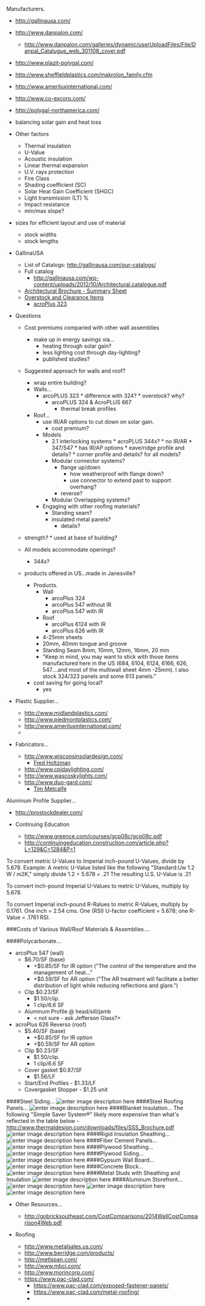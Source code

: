 
Manufacturers.

 - http://gallinausa.com/
 - http://www.danpalon.com/
	 - http://www.danpalon.com/galleries/dynamic/userUploadFiles/File/Danpal_Catalugue_web_301108_cover.pdf
 - http://www.plazit-polygal.com/
 - http://www.sheffieldplastics.com/makrolon_family.cfm
 - http://www.ameriluxinternational.com/
 - http://www.co-excorp.com/
 - http://polygal-northamerica.com/

 - balancing solar gain and heat loss
 - Other factors
	 * Thermal insulation
	 * U-Value
	 * Acoustic insulation
	 * Linear thermal expansion
	 * U.V. rays protection
	 * Fire Class
	 *  Shading coefficient (SC)
	 * Solar Heat Gain Coefficient (SHGC)
	 * Light transmission (LT) %
	 *  Impact resistance
	 * min/max slope?
 - sizes for efficient layout and use of material
	 * stock widths
	 * stock lengths
 - GallinaUSA
	 * List of Catalogs: http://gallinausa.com/our-catalogs/
	 * Full catalog
		 * http://gallinausa.com/wp-content/uploads/2012/10/Architectural.catalogue.pdf
	 * [Architectural Brochure - Summary Sheet](http://gallinausa.com/wp-content/uploads/2012/10/Gallina4pFINAL.pdf)
	 * [Overstock and Clearance Items](http://gallinausa.com/overstock-clearance-items/)
		 * [acroPlus 323](http://gallinausa.com/wp-content/uploads/2012/10/acroplusr323.brochure.pdf)
 - Questions
	 * Cost premiums comparied with other wall assemblies
		 * make up in energy savings via...
			 * heating through solar gain?
			 * less lighting cost through day-lighting?
			 * published studies?
	 * Suggested approach for walls and roof?
		 * wrap entire building?
		 * Walls...
			 * arcoPLUS 323
					* difference with 324?
					* overstock? why?
				* arcoPLUS 324 & AcroPLUS 667
					 * thermal break profiles
		 * Roof...
			 * use IR/AR options to cut down on solar gain.
				 * cost premium?
			 * Models
				 * 2.1 interlocking systems	
						* acroPLUS 344x?
							* no IR/AR
						* 347/547
							* has IR/AP options
							* eave/ridge profile and details?
								* corner profile and details? for all models?
				 * Modular connector systems?
					 * flange up/down
						 * how weatherproof with flange down?
						 * use connector to extend past to support overhang?
					 * reverse?
				 * Modular Overlapping systems?
			 * Engaging with other roofing materials?
				 * Standing seam?
				 * insulated metal panels?
					 * details?
	 * strength?
			 * used at base of building?
	 * All models accommodate openings?
		 * 344x?

	 * products offered in US...made in Janesville?
		 * Products.
			 * Wall
				 * arcoPlus 324
				 * arcoPlus 547 without IR
				 * arcoPlus 547 with IR
			 * Roof
				 * arcoPlus 6124 with IR
				 * arcoPlus 626 with IR
			 * 4-25mm sheets
			 * 20mm, 40mm tongue and groove
			 * Standing Seam 8mm, 10mm, 12mm, 16mm, 20 mm
			 * "Keep in mind, you may want to stick with those items manufactured here in the US (684, 6104, 6124, 6166, 626, 547….and most of the multiwall sheet 4mm -25mm).  I also stock 324/323 panels and some 613 panels."
		 * cost saving for going local?
			 * yes



 - Plastic Supplier...
	* http://www.midlandplastics.com/
	* http://www.piedmontplastics.com/
	* http://www.ameriluxinternational.com/
	* 

 - Fabricators...
	* http://www.wisconsinsolardesign.com/
		* [Fred Holtzman](https://www.linkedin.com/pub/fred-holtzman/5/415/15a)
	* http://www.cpidaylighting.com/
	* http://www.wascoskylights.com/
	* http://www.duo-gard.com/
		* [Tim Metcalfe](https://www.linkedin.com/pub/tim-metcalfe/46/b67/671)

Aluminum Profile Supplier...
* http://prostockdealer.com/

* Continuing Education
	* http://www.greence.com/courses/gcp08c/gcp08c.pdf
	* http://continuingeducation.construction.com/article.php?L=129&C=1284&P=1





To convert metric U-Values to Imperial inch-pound U-Values, divide by 5.678. 
Example: A metric U-Value listed like the following "Standard:Uw 1.2 W / m2K," simply divide 1.2 ÷ 5.678 = .21  The resulting U.S. U-Value is .21

To convert inch-pound Imperial U-Values to metric U-Values, multiply by 5.678. 

To convert Imperial inch-pound R-Ralues to metric R-Values, multiply by 0.1761. One inch = 2.54 cms. One (RSI) U-factor coefficient = 5.678; one R-Value = .1761 RSI.


###Costs of Various Wall/Roof Materials & Assemblies....



####Polycarbonate...

 - arcoPlus 547 (wall)
	 - $6.70/SF (base)
		 - +$0.85/SF for IR option ("The control of the temperature and the management of heat..."
		 - +$0.59/SF for AR option ("The AR treatment will facilitate a better distribution of light while reducing reflections and glare.")
	 - Clip  $0.23/SF
		 - $1.50/clip.
		 - 1 clip/6.6 SF
	 - Aluminum Profile @ head/sill/jamb
		 - < not sure - ask Jefferson Glass?>
 - acroPlus 626 Reverso (roof)
	 - $5.40/SF (base)
		 - +$0.85/SF for IR option
		 - +$0.59/SF for AR option
 	 - Clip  $0.23/SF
		 - $1.50/clip.
		 - 1 clip/6.6 SF
	 - Cover gasket $0.87/SF
		 - $1.56/LF
	 - Start/End Profiles - $1.33/LF
	 - Covergasket Stopper - $1.25 unit

####Steel Siding...
![enter image description here](https://dl.dropboxusercontent.com/u/7117445/temp/ScreenHunter_211%20Mar.%2004%2010.01.jpg)
####Steel Roofing Panels...
![enter image description here](https://dl.dropboxusercontent.com/u/7117445/temp/ScreenHunter_212%20Mar.%2004%2010.05.jpg)
####Blanket Insulation...
The following "Simple Saver System®" likely more expensive than what's reflected in the table below - http://www.thermaldesign.com/downloads/files/SSS_Brochure.pdf
![enter image description here](https://dl.dropboxusercontent.com/u/7117445/temp/ScreenHunter_213%20Mar.%2004%2010.13.jpg)
####Rigid Insulation Sheathing...
![enter image description here](https://dl.dropboxusercontent.com/u/7117445/temp/ScreenHunter_215%20Mar.%2004%2010.20.jpg)
####Fiber Cement Panels...
![enter image description here](https://dl.dropboxusercontent.com/u/7117445/temp/ScreenHunter_216%20Mar.%2004%2010.28.jpg)
####Plywood Sheathing...
![enter image description here](https://dl.dropboxusercontent.com/u/7117445/temp/ScreenHunter_217%20Mar.%2004%2010.45.jpg)
####Plywood Siding...
![enter image description here](https://dl.dropboxusercontent.com/u/7117445/temp/ScreenHunter_219%20Mar.%2004%2010.57.jpg)
####Gypsum Wall Board...
![enter image description here](https://dl.dropboxusercontent.com/u/7117445/temp/ScreenHunter_218%20Mar.%2004%2010.53.jpg)
####Concrete Block...
![enter image description here](https://dl.dropboxusercontent.com/u/7117445/temp/ScreenHunter_220%20Mar.%2004%2011.40.jpg)
####Metal Studs with Sheathing and Insulation
![enter image description here](https://dl.dropboxusercontent.com/u/7117445/temp/ScreenHunter_224%20Mar.%2004%2013.26.jpg)
####Aluminum Storefront...
![enter image description here](https://dl.dropboxusercontent.com/u/7117445/temp/ScreenHunter_222%20Mar.%2004%2013.16.jpg)
![enter image description here](https://dl.dropboxusercontent.com/u/7117445/temp/ScreenHunter_223%20Mar.%2004%2013.19.jpg)
![enter image description here](https://dl.dropboxusercontent.com/u/7117445/temp/ScreenHunter_221%20Mar.%2004%2012.21.jpg)

 - Other Resources...
	 - http://gobricksoutheast.com/CostComparisons/2014WallCostComparison4Web.pdf
 
 - Roofing
	 - http://www.metalsales.us.com/
	 - http://www.berridge.com/products/
	 - http://metlspan.com/
	 - http://www.mbci.com/
	 - http://www.morincorp.com/
	 - https://www.pac-clad.com/
		 - https://www.pac-clad.com/exposed-fastener-panels/
		 - https://www.pac-clad.com/metal-roofing/
		 - 